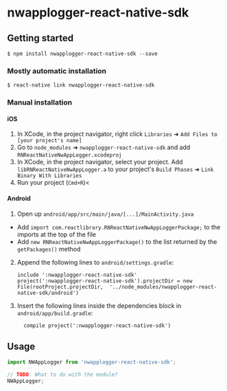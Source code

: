 
# nwapplogger-react-native-sdk

## Getting started

`$ npm install nwapplogger-react-native-sdk --save`

### Mostly automatic installation

`$ react-native link nwapplogger-react-native-sdk`

### Manual installation


#### iOS

1. In XCode, in the project navigator, right click `Libraries` ➜ `Add Files to [your project's name]`
2. Go to `node_modules` ➜ `nwapplogger-react-native-sdk` and add `RNReactNativeNwAppLogger.xcodeproj`
3. In XCode, in the project navigator, select your project. Add `libRNReactNativeNwAppLogger.a` to your project's `Build Phases` ➜ `Link Binary With Libraries`
4. Run your project (`Cmd+R`)<

#### Android

1. Open up `android/app/src/main/java/[...]/MainActivity.java`
  - Add `import com.reactlibrary.RNReactNativeNwAppLoggerPackage;` to the imports at the top of the file
  - Add `new RNReactNativeNwAppLoggerPackage()` to the list returned by the `getPackages()` method
2. Append the following lines to `android/settings.gradle`:
  	```
  	include ':nwapplogger-react-native-sdk'
  	project(':nwapplogger-react-native-sdk').projectDir = new File(rootProject.projectDir, 	'../node_modules/nwapplogger-react-native-sdk/android')
  	```
3. Insert the following lines inside the dependencies block in `android/app/build.gradle`:
  	```
      compile project(':nwapplogger-react-native-sdk')
  	```

## Usage
```javascript
import NWAppLogger from 'nwapplogger-react-native-sdk';

// TODO: What to do with the module?
NWAppLogger;
```
  